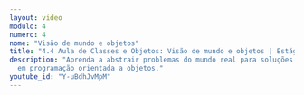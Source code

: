 ```yaml
---
layout: video
modulo: 4
numero: 4
nome: "Visão de mundo e objetos"
title: "4.4 Aula de Classes e Objetos: Visão de mundo e objetos | Estágio em Programação"
description: "Aprenda a abstrair problemas do mundo real para soluções baseadas
  em programação orientada a objetos."
youtube_id: "Y-uBdhJvMpM"
---
```


